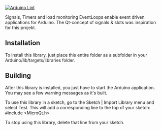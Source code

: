 [![Arduino Lint](https://github.com/juliusbaechle/MicroQt/actions/workflows/main.yml/badge.svg)](https://github.com/juliusbaechle/MicroQt/actions/workflows/main.yml)

Signals, Timers and load monitoring EventLoops enable event driven applications for Arduino.
The Qt-concept of signals & slots was inspiration for this projekt.

## Installation
To install this library, just place this entire folder as a subfolder in your
Arduino/lib/targets/libraries folder.

## Building
After this library is installed, you just have to start the Arduino application.
You may see a few warning messages as it's built.

To use this library in a sketch, go to the Sketch | Import Library menu and
select Test.  This will add a corresponding line to the top of your sketch:
#include <MicroQt.h>

To stop using this library, delete that line from your sketch.
